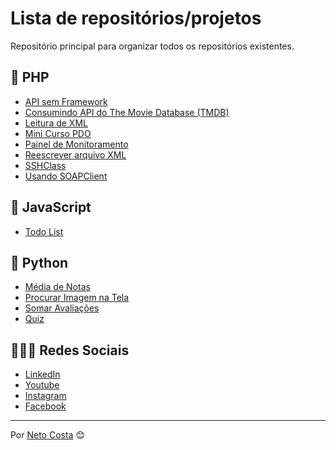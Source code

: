 # Lista de repositórios/projetos

Repositório principal para organizar todos os repositórios existentes.

## 🚀 PHP

* [API sem Framework](https://github.com/netocosta/php_api)
* [Consumindo API do The Movie Database (TMDB)](https://github.com/netocosta/consumindo_api_tmdb)
* [Leitura de XML](https://github.com/netocosta/xmlnfe)
* [Mini Curso PDO](https://github.com/netocosta/mini_curso_pdo)
* [Painel de Monitoramento](https://github.com/netocosta/monitoramento)
* [Reescrever arquivo XML](https://github.com/netocosta/reescrever_arquivo_xml)
* [SSHClass](https://github.com/netocosta/php-ssh-class)
* [Usando SOAPClient](https://github.com/netocosta/usando_soapclient)

## 🚀 JavaScript

* [Todo List](https://github.com/netocosta/todolist_js)

## 🚀 Python

* [Média de Notas](https://github.com/netocosta/atividades-python/blob/main/media_notas.py)
* [Procurar Imagem na Tela](https://github.com/netocosta/atividades-python/tree/main/find_icon_in_screen)
* [Somar Avaliações](https://github.com/netocosta/atividades-python/blob/main/somar_avaliacoes.py)
* [Quiz](https://github.com/netocosta/atividades-python/tree/main/quiz)

## 🤵🏻‍♂️ Redes Sociais

* [LinkedIn](https://www.linkedin.com/in/netocostajp/)
* [Youtube](https://www.youtube.com/c/NetoCostajp)
* [Instagram](https://www.instagram.com/netocostajp/)
* [Facebook](https://www.facebook.com/netocostajp/)

---
Por [Neto Costa](https://github.com/netocosta/) 😊
